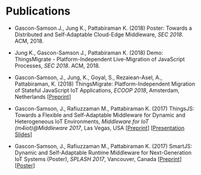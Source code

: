 # Publications

*  Gascon-Samson J., Jung K., Pattabiraman K. (2018) Poster: Towards a Distributed and Self-Adaptable Cloud-Edge Middleware, *SEC 2018*. ACM, 2018.

*  Jung K., Gascon-Samson J., Pattabiraman K. (2018) Demo: ThingsMigrate - Platform-Independent Live-Migration of JavaScript Processes, *SEC 2018*. ACM, 2018.

* Gascon-Samson, J., Jung, K., Goyal, S., Rezaiean-Asel, A., Pattabiraman, K. (2018) ThingsMigrate: Platform-Independent Migration of Stateful JavaScript IoT Applications, *ECOOP 2018*, Amsterdam, Netherlands [[Preprint](http://drops.dagstuhl.de/opus/volltexte/2018/9223/)]

* Gascon-Samson, J., Rafiuzzaman M., Pattabiraman K. (2017) ThingsJS: Towards a Flexible and Self-Adaptable Middleware for Dynamic and Heterogeneous IoT Environments, *Middleware for IoT (m4iot)@Middleware 2017*, Las Vegas, USA [[Preprint](http://blogs.ubc.ca/karthik/files/2017/12/ThingsJS-position-paper.pdf)] [[Presentation Slides](http://blogs.ubc.ca/karthik/files/2017/12/m4iot-slides.pdf)]

* Gascon-Samson, J., Rafiuzzaman M., Pattabiraman K. (2017) SmartJS: Dynamic and Self-Adaptable Runtime Middleware for Next-Generation IoT Systems (Poster), *SPLASH 2017*, Vancouver, Canada [[Preprint](http://preprints.juliengs.ca/2017/gascon2017smartjs.pdf)] [[Poster](http://preprints.juliengs.ca/2017/gascon2017smartjs-poster.pdf)]
